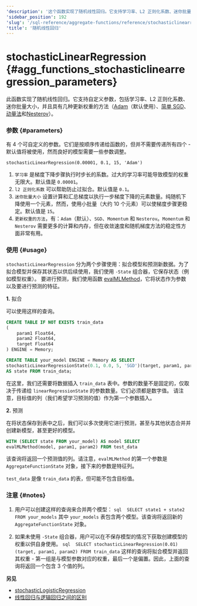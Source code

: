 ```yaml
---
'description': '这个函数实现了随机线性回归。它支持学习率、L2 正则化系数、迷你批量大小的自定义参数，并具有几种更新权重的方法（Adam、简单 SGD、动量、Nesterov）。'
'sidebar_position': 192
'slug': '/sql-reference/aggregate-functions/reference/stochasticlinearregression'
'title': '随机线性回归'
---
```



# stochasticLinearRegression {#agg_functions_stochasticlinearregression_parameters}

此函数实现了随机线性回归。它支持自定义参数，包括学习率、L2 正则化系数、迷你批量大小，并且具有几种更新权重的方法（[Adam](https://en.wikipedia.org/wiki/Stochastic_gradient_descent#Adam)（默认使用）、[简单 SGD](https://en.wikipedia.org/wiki/Stochastic_gradient_descent)、[动量法](https://en.wikipedia.org/wiki/Stochastic_gradient_descent#Momentum)和[Nesterov](https://mipt.ru/upload/medialibrary/d7e/41-91.pdf)）。

### 参数 {#parameters}

有 4 个可自定义的参数。它们是按顺序传递给函数的，但并不需要传递所有四个 - 默认值将被使用，然而良好的模型需要一些参数调整。

```text
stochasticLinearRegression(0.00001, 0.1, 15, 'Adam')
```

1.  `学习率` 是梯度下降步骤执行时步长的系数。过大的学习率可能导致模型的权重无限大。默认值是 `0.00001`。
2.  `l2 正则化系数` 可以帮助防止过拟合。默认值是 `0.1`。
3.  `迷你批量大小` 设置计算和汇总梯度以执行一步梯度下降的元素数量。纯随机下降使用一个元素，然而，使用小批量（大约 10 个元素）可以使梯度步骤更稳定。默认值是 `15`。
4.  `更新权重的方法`，有：`Adam`（默认）、`SGD`、`Momentum` 和 `Nesterov`。`Momentum` 和 `Nesterov` 需要更多的计算和内存，但在收敛速度和随机梯度方法的稳定性方面非常有用。

### 使用 {#usage}

`stochasticLinearRegression` 分为两个步骤使用：拟合模型和预测新数据。为了拟合模型并保存其状态以供后续使用，我们使用 `-State` 组合器，它保存状态（例如模型权重）。
要进行预测，我们使用函数 [evalMLMethod](/sql-reference/functions/machine-learning-functions#evalmlmethod)，它将状态作为参数以及要进行预测的特征。

<a name="stochasticlinearregression-usage-fitting"></a>

**1.** 拟合

可以使用这样的查询。

```sql
CREATE TABLE IF NOT EXISTS train_data
(
    param1 Float64,
    param2 Float64,
    target Float64
) ENGINE = Memory;

CREATE TABLE your_model ENGINE = Memory AS SELECT
stochasticLinearRegressionState(0.1, 0.0, 5, 'SGD')(target, param1, param2)
AS state FROM train_data;
```

在这里，我们还需要将数据插入 `train_data` 表中。参数的数量不是固定的，仅取决于传递给 `linearRegressionState` 的参数数量。它们必须都是数字值。
请注意，目标值的列（我们希望学习预测的值）作为第一个参数插入。

**2.** 预测

在将状态保存到表中之后，我们可以多次使用它进行预测，甚至与其他状态合并并创建新模型，甚至更好的模型。

```sql
WITH (SELECT state FROM your_model) AS model SELECT
evalMLMethod(model, param1, param2) FROM test_data
```

该查询将返回一个预测值的列。请注意，`evalMLMethod` 的第一个参数是 `AggregateFunctionState` 对象，接下来的参数是特征列。

`test_data` 是像 `train_data` 的表，但可能不包含目标值。

### 注意 {#notes}

1.  用户可以创建这样的查询来合并两个模型：
    `sql  SELECT state1 + state2 FROM your_models`
    其中 `your_models` 表包含两个模型。该查询将返回新的 `AggregateFunctionState` 对象。

2.  如果未使用 `-State` 组合器，用户可以在不保存模型的情况下获取创建模型的权重以供自身使用。
    `sql  SELECT stochasticLinearRegression(0.01)(target, param1, param2) FROM train_data`
    这样的查询将拟合模型并返回其权重 - 第一组是与模型参数对应的权重，最后一个是偏置。因此，上面的查询将返回一个包含 3 个值的列。

**另见**

- [stochasticLogisticRegression](/sql-reference/aggregate-functions/reference/stochasticlogisticregression)
- [线性回归与逻辑回归之间的区别](https://stackoverflow.com/questions/12146914/what-is-the-difference-between-linear-regression-and-logistic-regression)
